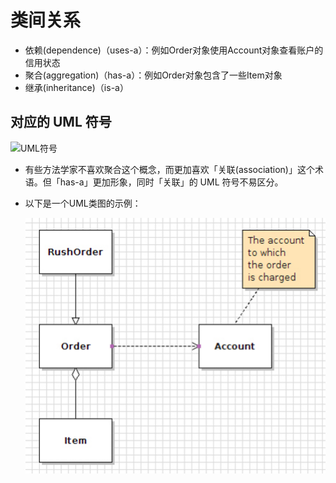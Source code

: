 # 类间关系

* 依赖(dependence)（uses-a）：例如Order对象使用Account对象查看账户的信用状态
* 聚合(aggregation)（has-a）：例如Order对象包含了一些Item对象
* 继承(inheritance)（is-a）

## 对应的 UML 符号

![UML符号](./resources/uml-notation-for-class-relationships.png)

* 有些方法学家不喜欢聚合这个概念，而更加喜欢「关联(association)」这个术语。但「has-a」更加形象，同时「关联」的 UML 符号不易区分。

* 以下是一个UML类图的示例：

  ![UML类图示例](./resources/class-diagram-example.png)